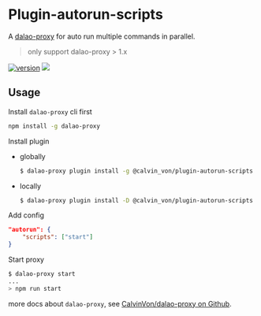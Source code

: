 # Plugin-autorun-scripts
A [dalao-proxy](https://github.com/CalvinVon/dalao-proxy) for auto run multiple commands in parallel.
> only support dalao-proxy > 1.x

[![version](https://img.shields.io/npm/v/@calvin_von/plugin-autorun-scripts.svg)](https://www.npmjs.com/package/@calvin_von/plugin-autorun-scripts)
[![](https://img.shields.io/npm/dt/@calvin_von/plugin-autorun-scripts.svg)](https://github.com/CalvinVon/dalao-proxy/tree/master/packages/@calvin_von/plugin-autorun-scripts)

## Usage
Install `dalao-proxy` cli first
```bash
npm install -g dalao-proxy
```

Install plugin
- globally
    ```bash
    $ dalao-proxy plugin install -g @calvin_von/plugin-autorun-scripts
    ```

- locally
    ```bash
    $ dalao-proxy plugin install -D @calvin_von/plugin-autorun-scripts
    ```

Add config
```json
"autorun": {
    "scripts": ["start"]
}
```

Start proxy
```bash
$ dalao-proxy start
...
> npm run start
```

more docs about `dalao-proxy`, see [CalvinVon/dalao-proxy on Github](https://github.com/CalvinVon/dalao-proxy).
